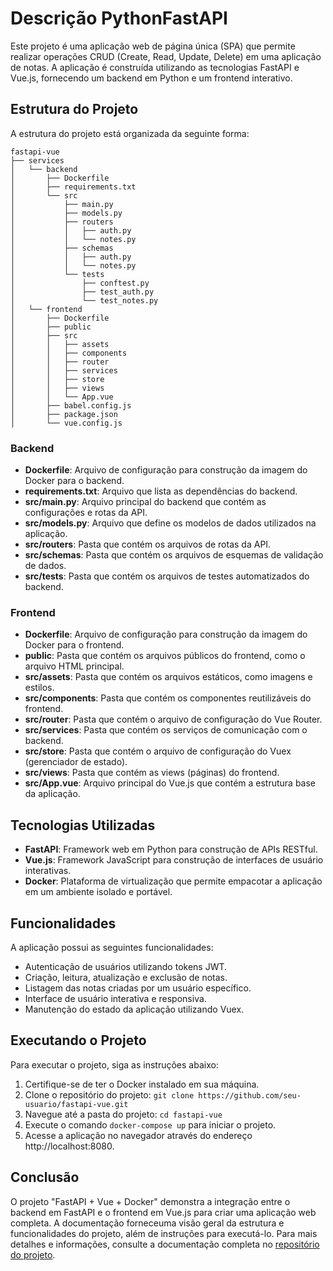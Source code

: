 # Descrição PythonFastAPI

Este projeto é uma aplicação web de página única (SPA) que permite realizar operações CRUD (Create, Read, Update, Delete) em uma aplicação de notas. A aplicação é construída utilizando as tecnologias FastAPI e Vue.js, fornecendo um backend em Python e um frontend interativo.

## Estrutura do Projeto

A estrutura do projeto está organizada da seguinte forma:

```
fastapi-vue
├── services
│   └── backend
│       ├── Dockerfile
│       ├── requirements.txt
│       └── src
│           ├── main.py
│           ├── models.py
│           ├── routers
│           │   ├── auth.py
│           │   └── notes.py
│           ├── schemas
│           │   ├── auth.py
│           │   └── notes.py
│           └── tests
│               ├── conftest.py
│               ├── test_auth.py
│               └── test_notes.py
│   └── frontend
│       ├── Dockerfile
│       ├── public
│       ├── src
│       │   ├── assets
│       │   ├── components
│       │   ├── router
│       │   ├── services
│       │   ├── store
│       │   ├── views
│       │   └── App.vue
│       ├── babel.config.js
│       ├── package.json
│       └── vue.config.js
```

### Backend

- **Dockerfile**: Arquivo de configuração para construção da imagem do Docker para o backend.
- **requirements.txt**: Arquivo que lista as dependências do backend.
- **src/main.py**: Arquivo principal do backend que contém as configurações e rotas da API.
- **src/models.py**: Arquivo que define os modelos de dados utilizados na aplicação.
- **src/routers**: Pasta que contém os arquivos de rotas da API.
- **src/schemas**: Pasta que contém os arquivos de esquemas de validação de dados.
- **src/tests**: Pasta que contém os arquivos de testes automatizados do backend.

### Frontend

- **Dockerfile**: Arquivo de configuração para construção da imagem do Docker para o frontend.
- **public**: Pasta que contém os arquivos públicos do frontend, como o arquivo HTML principal.
- **src/assets**: Pasta que contém os arquivos estáticos, como imagens e estilos.
- **src/components**: Pasta que contém os componentes reutilizáveis do frontend.
- **src/router**: Pasta que contém o arquivo de configuração do Vue Router.
- **src/services**: Pasta que contém os serviços de comunicação com o backend.
- **src/store**: Pasta que contém o arquivo de configuração do Vuex (gerenciador de estado).
- **src/views**: Pasta que contém as views (páginas) do frontend.
- **src/App.vue**: Arquivo principal do Vue.js que contém a estrutura base da aplicação.

## Tecnologias Utilizadas

- **FastAPI**: Framework web em Python para construção de APIs RESTful.
- **Vue.js**: Framework JavaScript para construção de interfaces de usuário interativas.
- **Docker**: Plataforma de virtualização que permite empacotar a aplicação em um ambiente isolado e portável.

## Funcionalidades

A aplicação possui as seguintes funcionalidades:

- Autenticação de usuários utilizando tokens JWT.
- Criação, leitura, atualização e exclusão de notas.
- Listagem das notas criadas por um usuário específico.
- Interface de usuário interativa e responsiva.
- Manutenção do estado da aplicação utilizando Vuex.

## Executando o Projeto

Para executar o projeto, siga as instruções abaixo:

1. Certifique-se de ter o Docker instalado em sua máquina.
2. Clone o repositório do projeto: `git clone https://github.com/seu-usuario/fastapi-vue.git`
3. Navegue até a pasta do projeto: `cd fastapi-vue`
4. Execute o comando `docker-compose up` para iniciar o projeto.
5. Acesse a aplicação no navegador através do endereço http://localhost:8080.

## Conclusão

O projeto "FastAPI + Vue + Docker" demonstra a integração entre o backend em FastAPI e o frontend em Vue.js para criar uma aplicação web completa. A documentação forneceuma visão geral da estrutura e funcionalidades do projeto, além de instruções para executá-lo. Para mais detalhes e informações, consulte a documentação completa no [repositório do projeto](https://github.com/abcvinicius/PythonFastAPI).
